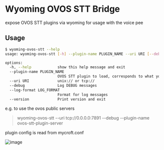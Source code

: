 # Wyoming OVOS STT Bridge

expose OVOS STT plugins via wyoming for usage with the voice pee

## Usage

```bash
$ wyoming-ovos-stt --help
usage: wyoming-ovos-stt [-h] --plugin-name PLUGIN_NAME --uri URI [--debug] [--log-format LOG_FORMAT] [--version]

options:
  -h, --help            show this help message and exit
  --plugin-name PLUGIN_NAME
                        OVOS STT plugin to load, corresponds to what you would put under "module" in mycroft.conf
  --uri URI             unix:// or tcp://
  --debug               Log DEBUG messages
  --log-format LOG_FORMAT
                        Format for log messages
  --version             Print version and exit

```

e.g.  to use the ovos public servers

> wyoming-ovos-stt --uri tcp://0.0.0.0:7891 --debug --plugin-name ovos-stt-plugin-server 

plugin config is read from mycroft.conf 

![image](https://github.com/user-attachments/assets/01396553-5662-49e8-a5be-58df6f758b64)
